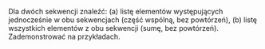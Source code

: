Dla dwóch sekwencji znaleźć: (a) listę elementów występujących jednocześnie w obu sekwencjach
(część wspólną, bez powtórzeń), (b) listę wszystkich elementów z obu sekwencji (sumę, bez
powtórzeń). Zademonstrować na przykładach.
